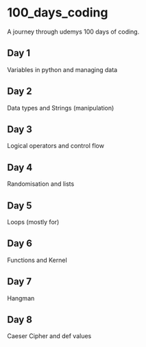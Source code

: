 # 100_days_coding
A journey through udemys 100 days of coding.
## Day 1
Variables in python and managing data
## Day 2
Data types and Strings (manipulation)
## Day 3
Logical operators and control flow
## Day 4
Randomisation and lists
## Day 5
Loops (mostly for)
## Day 6
Functions and Kernel
## Day 7
Hangman 
## Day 8
Caeser Cipher and def values
